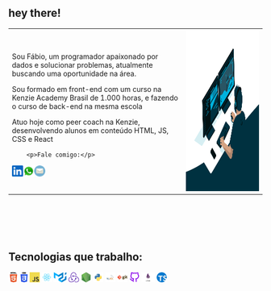 ## hey there!
  <table>
    <tr>
      <td>
          <p>Sou Fábio, um programador apaixonado por dados e solucionar problemas, atualmente buscando uma oportunidade na área.</p>
          <p> Sou formado em front-end com um curso na Kenzie Academy Brasil de 1.000 horas, e fazendo o curso de back-end na mesma escola</p>
          <p>Atuo hoje como peer coach na Kenzie, desenvolvendo alunos em conteúdo HTML, JS, CSS e React</p>
        
        <p>Fale comigo:</p>
<a href="https://www.linkedin.com/in/f%C3%A1bio-casanova-baa818237/" target="_blank">
  <img align="left" alt="Fabio LinkedIN" width="22px" src="https://raw.githubusercontent.com/fabiojcp/pics/main/linkedin.svg" />
</a>
<a href="https://api.whatsapp.com/send?phone=+55+5511930151064&text=Ol%C3%A1!%20Vi%20seu%20portif%C3%B3lio%20na%20internet%20e%20quero%20conhecer%20seus%20servi%C3%A7os">
  <img align="left" alt="Fabio WhatsApp" width="22px" color="green" src="https://raw.githubusercontent.com/fabiojcp/pics/main/whatsapp-logo-icone.png" />
</a>
<a href="mailto:fabiojcp88@gmail.com">
  <img align="left" alt="Abhishek Naidu | Twitter" width="22px" src="https://raw.githubusercontent.com/fabiojcp/pics/main/Circle-icons-mail.svg.png" />
</a>
      </td>
      <td>
    <img alt="GIF" src="https://raw.githubusercontent.com/fabiojcp/pics/main/code.gif" width="500" height="320" />
      </td>
    </tr>
  </table>
</br>
</br>

</br>
</br>

## Tecnologias que trabalho:

<code><img height="20" src="https://raw.githubusercontent.com/fabiojcp/pics/main/HTML5.png"></code>
<code><img height="20" src="https://raw.githubusercontent.com/fabiojcp/pics/main/css-3-logo-1.png"></code>
<code><img height="20" src="https://raw.githubusercontent.com/fabiojcp/pics/main/javascript.png"></code>
<code><img height="20" src="https://raw.githubusercontent.com/fabiojcp/pics/main/react.png"></code>
<code><img height="20" src="https://raw.githubusercontent.com/fabiojcp/pics/main/material-ui.png"></code>
<code><img height="20" src="https://raw.githubusercontent.com/fabiojcp/pics/main/redux.png"></code>
<code><img height="20" src="https://raw.githubusercontent.com/fabiojcp/pics/main/nodejs.png"></code>
<code><img height="20" src="https://raw.githubusercontent.com/fabiojcp/pics/main/python.png"></code>
<code><img height="20" src="https://raw.githubusercontent.com/fabiojcp/pics/main/mysql.png"></code>
<code><img height="20" src="https://raw.githubusercontent.com/fabiojcp/pics/main/git.png"></code>
<code><img height="20" src="https://raw.githubusercontent.com/fabiojcp/pics/main/symbole-github-violet.png"></code>
<code><img height="20" src="https://raw.githubusercontent.com/fabiojcp/pics/main/elixir.png"></code>
<code><img height="20" src="https://raw.githubusercontent.com/fabiojcp/pics/main/Typescript.png"></code>

